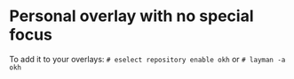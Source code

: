 # Personal overlay with no special focus

To add it to your overlays: `# eselect repository enable okh`
or `# layman -a okh`

